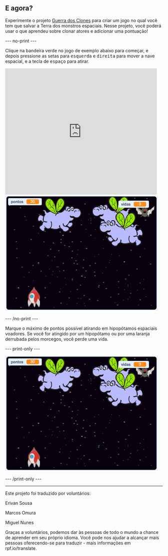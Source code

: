 ## E agora?

Experimente o projeto [Guerra dos Clones](https://projects.raspberrypi.org/pt-BR/projects/clone-wars?utm_source=pathway&utm_medium=whatnext&utm_campaign=projects) para criar um jogo no qual você tem que salvar a Terra dos monstros espaciais. Nesse projeto, você poderá usar o que aprendeu sobre clonar atores e adicionar uma pontuaçāo!

--- no-print ---

Clique na bandeira verde no jogo de exemplo abaixo para começar, e depois pressione as setas para <kbd>esquerda</kbd> e <kbd>direita</kbd> para mover a nave espacial, e a tecla de <kbd>espaço</kbd> para atirar.

<div class="scratch-preview">
  <iframe allowtransparency="true" width="485" height="402" src="https://scratch.mit.edu/projects/embed/400276792/?autostart=false" frameborder="0" scrolling="no"></iframe>
  <img src="images/clone-showcase.png">
</div>

--- /no-print ---

Marque o máximo de pontos possível atirando em hipopótamos espaciais voadores. Se você for atingido por um hipopótamo ou por uma laranja derrubada pelos morcegos, você perde uma vida.

--- print-only ---

![desc](images/clone-showcase.png)

--- /print-only ---


***
Este projeto foi traduzido por voluntários:

Erivan Sousa

Marcos Omura

Miguel Nunes

Graças a voluntários, podemos dar às pessoas de todo o mundo a chance de aprender em seu próprio idioma. Você pode nos ajudar a alcançar mais pessoas oferecendo-se para traduzir - mais informações em rpf.io/translate.